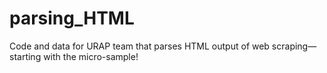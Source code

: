 # parsing_HTML
Code and data for URAP team that parses HTML output of web scraping—starting with the micro-sample!
